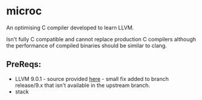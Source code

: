 # microc
An optimising C compiler developed to learn LLVM. 

Isn't fully C compatible and cannot replace production C compilers although the 
performance of compiled binaries should be similar to clang. 

## PreReqs: 
  * LLVM 9.0.1 - source provided [here](https://github.com/isubasinghe/llvm-project/) - small fix added to branch release/9.x that isn't available in the upstream branch. 
  * stack 
